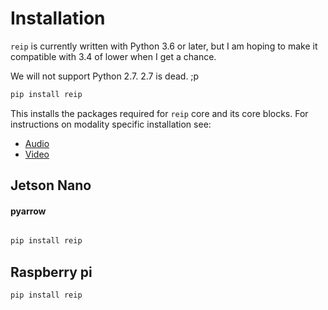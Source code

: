 # Installation

`reip` is currently written with Python 3.6 or later, but I am hoping to make it compatible with 3.4 of lower when I get a chance.

We will not support Python 2.7. 2.7 is dead. ;p

```bash
pip install reip
```

This installs the packages required for `reip` core and its core blocks. For instructions on modality specific installation see:
 - [Audio](Audio.md)
 - [Video](Video.md)

## Jetson Nano

#### pyarrow
```bash

```


```bash
pip install reip
```

## Raspberry pi

```bash
pip install reip
```
